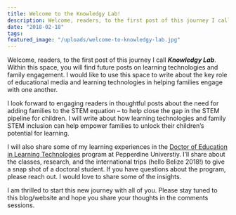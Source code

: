 ```yaml
---
title: Welcome to the Knowledgy Lab!
description: Welcome, readers, to the first post of this journey I call Knowledgy Lab. Within this space, you will find future posts on learning technologies and family engagement.
date: "2018-02-18"
tags:
featured_image: "/uploads/welcome-to-knowledgy-lab.jpg"
---
```

<p style="text-align: left;">Welcome, readers, to the first post of this journey I call <strong><em>Knowledgy Lab</em></strong>. Within this space, you will find future posts on learning technologies and family engagement. I would like to use this space to write about the key role of educational media and learning technologies in helping families engage with one another.</p>
I look forward to engaging readers in thoughtful posts about the need for adding families to the STEM equation – to help close the gap in the STEM pipeline for children. I will write about how learning technologies and family STEM inclusion can help empower families to unlock their children’s potential for learning.

I will also share some of my learning experiences in the <a href="https://gsep.pepperdine.edu/doctorate-learning-technologies/admission-requirements/">Doctor of Education in Learning Technologies</a> program at Pepperdine Universtiy. I’ll share about the classes, research, and the international trips (hello Belize 2018!) to give a snap shot of a doctoral student. If you have questions about the program, please reach out. I would love to share some of the insights.

I am thrilled to start this new journey with all of you. Please stay tuned to this blog/website and hope you share your thoughts in the comments sessions.